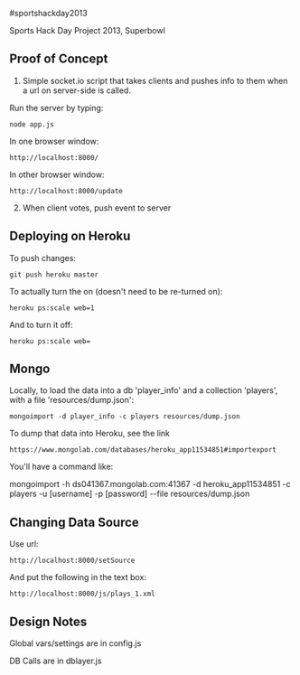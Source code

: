 #sportshackday2013

Sports Hack Day Project 2013, Superbowl

## Proof of Concept

1. Simple socket.io script that takes clients and pushes info to them when a url on server-side is called.

Run the server by typing:

    node app.js

In one browser window:

    http://localhost:8000/
    
In other browser window:

    http://localhost:8000/update

2. When client votes, push event to server

## Deploying on Heroku

To push changes:

    git push heroku master

To actually turn the on (doesn't need to be re-turned on):

    heroku ps:scale web=1
    
And to turn it off:

    heroku ps:scale web=
    
## Mongo

Locally, to load the data into a db 'player_info' and a collection 'players', with a file 'resources/dump.json':

    mongoimport -d player_info -c players resources/dump.json    

To dump that data into Heroku, see the link

    https://www.mongolab.com/databases/heroku_app11534851#importexport

You'll have a command like:

mongoimport -h ds041367.mongolab.com:41367 -d heroku_app11534851 -c players -u [username] -p [password] --file resources/dump.json

## Changing Data Source

Use url:

    http://localhost:8000/setSource

And put the following in the text box:

    http://localhost:8000/js/plays_1.xml

## Design Notes

Global vars/settings are in config.js

DB Calls are in dblayer.js